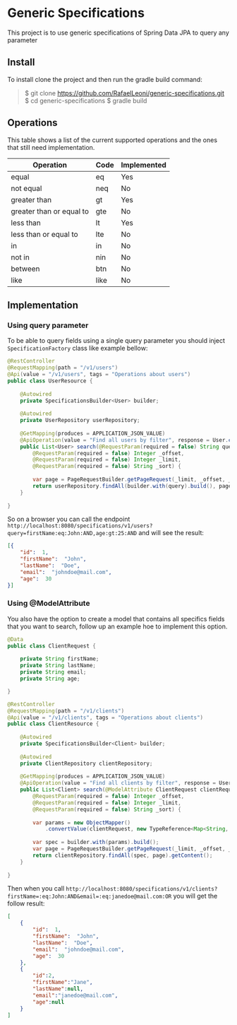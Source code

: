
# Generic Specifications
This project is to use generic specifications of Spring Data JPA to query any parameter

## Install
To install clone the project and then run the gradle build command:

> 	$ git clone https://github.com/RafaelLeoni/generic-specifications.git
> 	$ cd generic-specifications
> 	$ gradle build

## Operations
This table shows a list of the current supported operations and the ones that still need implementation.

| Operation				   | Code | Implemented |
| ------------------------ | ---- | ----------- |
| equal 				   | eq   |	Yes      	|
| not equal 			   | neq  |	No			|
| greater than 			   | gt	  |	Yes 		|
| greater than or equal to | gte  |	No 			|
| less than 			   | lt	  |	Yes 		|
| less than or equal to	   | lte  |	No 			|
| in 					   | in   |	No 			|
| not in 				   | nin  |	No 			|
| between 				   | btn  |	No 			|
| like 					   | like |	No	 		|


## Implementation
### Using query parameter 
 To be able to query fields using a single query parameter you should inject `SpecificationFactory` class like example bellow:

```java
@RestController
@RequestMapping(path = "/v1/users")
@Api(value = "/v1/users", tags = "Operations about users")
public class UserResource {
 
	@Autowired
	private SpecificationsBuilder<User> builder;
	
    @Autowired
    private UserRepository userRepository;
 
    @GetMapping(produces = APPLICATION_JSON_VALUE)
    @ApiOperation(value = "Find all users by filter", response = User.class, responseContainer = "List")
    public List<User> search(@RequestParam(required = false) String query,
    	@RequestParam(required = false) Integer _offset,
    	@RequestParam(required = false) Integer _limit,
    	@RequestParam(required = false) String _sort) {
    	
    	var page = PageRequestBuilder.getPageRequest(_limit, _offset, _sort);
        return userRepository.findAll(builder.with(query).build(), page).getContent();
    }
    
}
```

So on a browser you can call the endpoint `http://localhost:8080/specifications/v1/users?query=firstName:eq:John:AND,age:gt:25:AND` and will see the result:

```json
[{  
	"id":  1,
	"firstName":  "John",
	"lastName":  "Doe",
	"email":  "johndoe@mail.com",
	"age":  30  
}]
```

### Using @ModelAttribute
You also have the option to create a model that contains all specifics fields that you want to search, follow up an example hoe to implement this option.

```java
@Data
public class ClientRequest {
	
	private String firstName;
	private String lastName;
	private String email;
	private String age;

}

@RestController
@RequestMapping(path = "/v1/clients")
@Api(value = "/v1/clients", tags = "Operations about clients")
public class ClientResource {
 
	@Autowired
	private SpecificationsBuilder<Client> builder;
	
    @Autowired
    private ClientRepository clientRepository;
 
    @GetMapping(produces = APPLICATION_JSON_VALUE)
    @ApiOperation(value = "Find all clients by filter", response = User.class, responseContainer = "List")
    public List<Client> search(@ModelAttribute ClientRequest clientRequest,
		@RequestParam(required = false) Integer _offset,
    	@RequestParam(required = false) Integer _limit,
    	@RequestParam(required = false) String _sort) {
    	
    	var params = new ObjectMapper()
    		.convertValue(clientRequest, new TypeReference<Map<String, Object>>() {});
		
		var spec = builder.with(params).build();
		var page = PageRequestBuilder.getPageRequest(_limit, _offset, _sort);
		return clientRepository.findAll(spec, page).getContent();
    }
    
}
```

Then when you call `http://localhost:8080/specifications/v1/clients?firstName=:eq:John:AND&email=:eq:janedoe@mail.com:OR` you will get the follow result:

```json
[
	{  
		"id":  1,
		"firstName":  "John",
		"lastName":  "Doe",
		"email":  "johndoe@mail.com",
		"age":  30  
	},
	{
		"id":2,
		"firstName":"Jane",
		"lastName":null,
		"email":"janedoe@mail.com",
		"age":null
	}
]
```